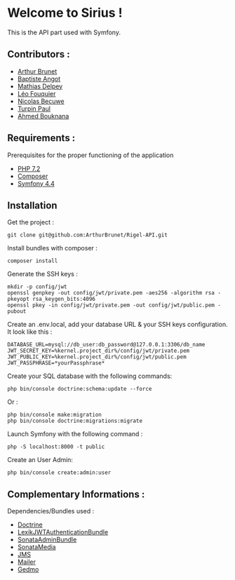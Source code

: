 # Welcome to Sirius !
This is the API part used with Symfony.
## Contributors :

- [Arthur Brunet](https://github.com/AhmedBouk)
- [Baptiste Angot](https://github.com/BaptisteAngot)
- [Mathias Delpey](https://github.com/mathD92)
- [Léo Fouquier](https://github.com/novaedra)
- [Nicolas Becuwe](https://github.com/NikoFLK)
- [Turpin Paul](https://github.com/Druxys)
- [Ahmed Bouknana](https://github.com/AhmedBouk)

## Requirements :
Prerequisites for the proper functioning of the application
- [PHP 7.2](https://lmgtfy.com/?q=How%20to%20get%20php%207.2&iie=1)
- [Composer](https://getcomposer.org/)
- [Symfony 4.4](https://symfony.com/)

## Installation
Get the project :

    git clone git@github.com:ArthurBrunet/Rigel-API.git

Install bundles with composer :

    composer install

Generate the SSH keys :

    mkdir -p config/jwt 
    openssl genpkey -out config/jwt/private.pem -aes256 -algorithm rsa -pkeyopt rsa_keygen_bits:4096 
    openssl pkey -in config/jwt/private.pem -out config/jwt/public.pem -pubout

Create an .env.local, add your database URL & your SSH keys configuration. It look like this :

    DATABASE_URL=mysql://db_user:db_password@127.0.0.1:3306/db_name
    JWT_SECRET_KEY=%kernel.project_dir%/config/jwt/private.pem 
    JWT_PUBLIC_KEY=%kernel.project_dir%/config/jwt/public.pem 
    JWT_PASSPHRASE=*yourPassphrase*

Create your SQL database with the following commands:

    php bin/console doctrine:schema:update --force

Or :

    php bin/console make:migration
    php bin/console doctrine:migrations:migrate

Launch Symfony with the following command :

    php -S localhost:8000 -t public

Create an User Admin:

    php bin/console create:admin:user

## Complementary Informations :
Dependencies/Bundles used :

- [Doctrine](https://symfony.com/doc/5.0/doctrine.html)
- [LexikJWTAuthenticationBundle](https://github.com/lexik/LexikJWTAuthenticationBundle)
- [SonataAdminBundle](https://symfony.com/doc/current/bundles/SonataAdminBundle/index.html)
- [SonataMedia](https://sonata-project.org/bundles/media/3-x/doc/index.html)
- [JMS](https://jmsyst.com/libs/serializer)
- [Mailer](https://symfony.com/doc/current/mailer.html)
- [Gedmo](https://github.com/stof/StofDoctrineExtensionsBundle)